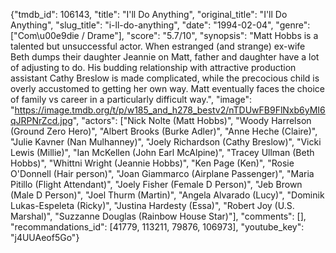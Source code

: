 {"tmdb_id": 106143, "title": "I'll Do Anything", "original_title": "I'll Do Anything", "slug_title": "i-ll-do-anything", "date": "1994-02-04", "genre": ["Com\u00e9die / Drame"], "score": "5.7/10", "synopsis": "Matt Hobbs is a talented but unsuccessful actor. When estranged (and strange) ex-wife Beth dumps their daughter Jeannie on Matt, father and daughter have a lot of adjusting to do. His budding relationship with attractive production assistant Cathy Breslow is made complicated, while the precocious child is overly accustomed to getting her own way. Matt eventually faces the choice of family vs career in a particularly difficult way.", "image": "https://image.tmdb.org/t/p/w185_and_h278_bestv2/nTDUwFB9FlNxb6yMI6qJRPNrZcd.jpg", "actors": ["Nick Nolte (Matt Hobbs)", "Woody Harrelson (Ground Zero Hero)", "Albert Brooks (Burke Adler)", "Anne Heche (Claire)", "Julie Kavner (Nan Mulhanney)", "Joely Richardson (Cathy Breslow)", "Vicki Lewis (Millie)", "Ian McKellen (John Earl McAlpine)", "Tracey Ullman (Beth Hobbs)", "Whittni Wright (Jeannie Hobbs)", "Ken Page (Ken)", "Rosie O'Donnell (Hair person)", "Joan Giammarco (Airplane Passenger)", "Maria Pitillo (Flight Attendant)", "Joely Fisher (Female D Person)", "Jeb Brown (Male D Person)", "Joel Thurm (Martin)", "Angela Alvarado (Lucy)", "Dominik Lukas-Espeleta (Ricky)", "Justina Hardesty (Essa)", "Robert Joy (U.S. Marshal)", "Suzzanne Douglas (Rainbow House Star)"], "comments": [], "recommandations_id": [41779, 113211, 79876, 106973], "youtube_key": "j4UUAeof5Go"}